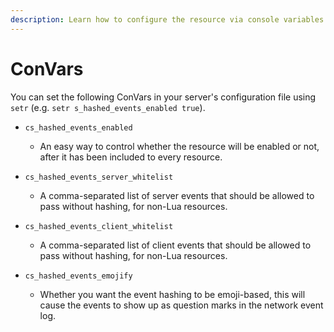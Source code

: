 ```yaml
---
description: Learn how to configure the resource via console variables.
---
```


# ConVars

You can set the following ConVars in your server's configuration file using `setr` (e.g. `setr s_hashed_events_enabled true`).



* `cs_hashed_events_enabled`
  * An easy way to control whether the resource will be enabled or not, after it has been included to every resource.



* `cs_hashed_events_server_whitelist`
  * A comma-separated list of server events that should be allowed to pass without hashing, for non-Lua resources.



* `cs_hashed_events_client_whitelist`
  * A comma-separated list of client events that should be allowed to pass without hashing, for non-Lua resources.



* `cs_hashed_events_emojify`
  * Whether you want the event hashing to be emoji-based, this will cause the events to show up as question marks in the network event log.
